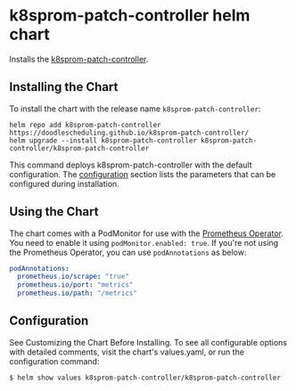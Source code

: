 # k8sprom-patch-controller helm chart

Installs the [k8sprom-patch-controller](https://github.com/DoodleScheduling/k8sprom-patch-controller).

## Installing the Chart

To install the chart with the release name `k8sprom-patch-controller`:

```console
helm repo add k8sprom-patch-controller https://doodlescheduling.github.io/k8sprom-patch-controller/
helm upgrade --install k8sprom-patch-controller k8sprom-patch-controller/k8sprom-patch-controller
```

This command deploys k8sprom-patch-controller with the default configuration. The [configuration](#configuration) section lists the parameters that can be configured during installation.

## Using the Chart

The chart comes with a PodMonitor for use with the [Prometheus Operator](https://github.com/helm/charts/tree/master/stable/prometheus-operator).
You need to enable it using `podMonitor.enabled: true`.
If you're not using the Prometheus Operator, you can use `podAnnotations` as below:

```yaml
podAnnotations:
  prometheus.io/scrape: "true"
  prometheus.io/port: "metrics"
  prometheus.io/path: "/metrics"
```

## Configuration

See Customizing the Chart Before Installing. To see all configurable options with detailed comments, visit the chart's values.yaml, or run the configuration command:

```sh
$ helm show values k8sprom-patch-controller/k8sprom-patch-controller
```
